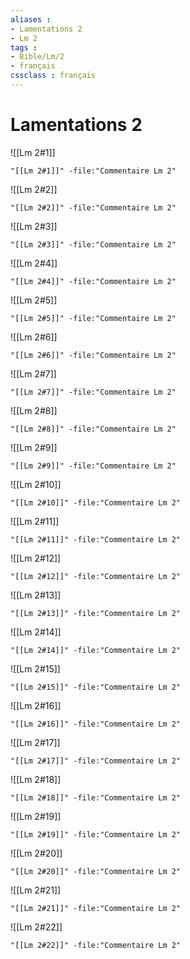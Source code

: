 ```yaml
---
aliases : 
- Lamentations 2
- Lm 2
tags : 
- Bible/Lm/2
- français
cssclass : français
---
```


# Lamentations 2

![[Lm 2#1]]

```query
"[[Lm 2#1]]" -file:"Commentaire Lm 2"
```

![[Lm 2#2]]

```query
"[[Lm 2#2]]" -file:"Commentaire Lm 2"
```

![[Lm 2#3]]

```query
"[[Lm 2#3]]" -file:"Commentaire Lm 2"
```

![[Lm 2#4]]

```query
"[[Lm 2#4]]" -file:"Commentaire Lm 2"
```

![[Lm 2#5]]

```query
"[[Lm 2#5]]" -file:"Commentaire Lm 2"
```

![[Lm 2#6]]

```query
"[[Lm 2#6]]" -file:"Commentaire Lm 2"
```

![[Lm 2#7]]

```query
"[[Lm 2#7]]" -file:"Commentaire Lm 2"
```

![[Lm 2#8]]

```query
"[[Lm 2#8]]" -file:"Commentaire Lm 2"
```

![[Lm 2#9]]

```query
"[[Lm 2#9]]" -file:"Commentaire Lm 2"
```

![[Lm 2#10]]

```query
"[[Lm 2#10]]" -file:"Commentaire Lm 2"
```

![[Lm 2#11]]

```query
"[[Lm 2#11]]" -file:"Commentaire Lm 2"
```

![[Lm 2#12]]

```query
"[[Lm 2#12]]" -file:"Commentaire Lm 2"
```

![[Lm 2#13]]

```query
"[[Lm 2#13]]" -file:"Commentaire Lm 2"
```

![[Lm 2#14]]

```query
"[[Lm 2#14]]" -file:"Commentaire Lm 2"
```

![[Lm 2#15]]

```query
"[[Lm 2#15]]" -file:"Commentaire Lm 2"
```

![[Lm 2#16]]

```query
"[[Lm 2#16]]" -file:"Commentaire Lm 2"
```

![[Lm 2#17]]

```query
"[[Lm 2#17]]" -file:"Commentaire Lm 2"
```

![[Lm 2#18]]

```query
"[[Lm 2#18]]" -file:"Commentaire Lm 2"
```

![[Lm 2#19]]

```query
"[[Lm 2#19]]" -file:"Commentaire Lm 2"
```

![[Lm 2#20]]

```query
"[[Lm 2#20]]" -file:"Commentaire Lm 2"
```

![[Lm 2#21]]

```query
"[[Lm 2#21]]" -file:"Commentaire Lm 2"
```

![[Lm 2#22]]

```query
"[[Lm 2#22]]" -file:"Commentaire Lm 2"
```

